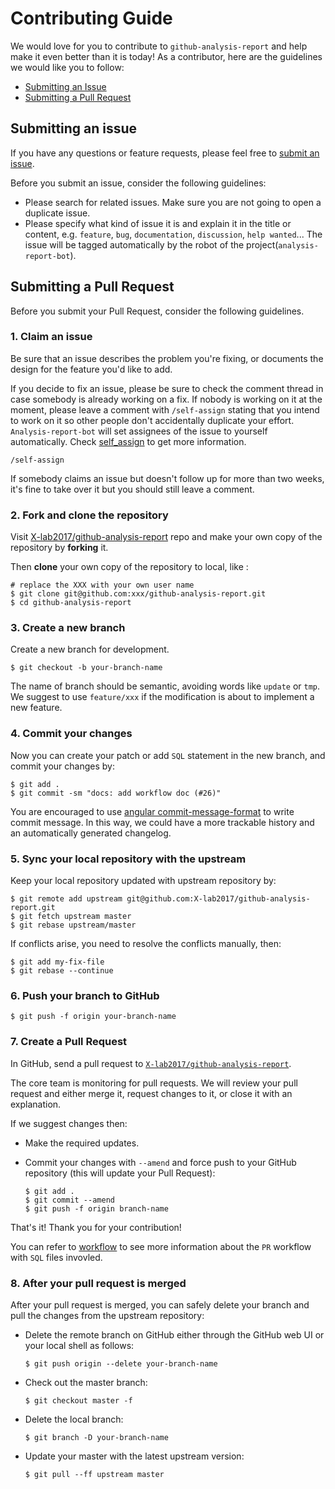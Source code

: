 # Contributing Guide
We would love for you to contribute to `github-analysis-report` and help make it even better than it is today! As a contributor, here are the guidelines we would like you to follow:

- [Submitting an Issue](#issue)
- [Submitting a Pull Request](#pr)

## <a name="issue"></a> Submitting an issue

If you have any questions or feature requests, please feel free to [submit an issue][new-issue].

Before you submit an issue, consider the following guidelines:

- Please search for related issues. Make sure you are not going to open a duplicate issue.
- Please specify what kind of issue it is and explain it in the title or content, e.g. `feature`, `bug`, `documentation`, `discussion`, `help wanted`... The issue will be tagged automatically by the robot of the project(`analysis-report-bot`).

## <a name="pr"></a> Submitting a Pull Request

Before you submit your Pull Request, consider the following guidelines.

### 1. Claim an issue

Be sure that an issue describes the problem you're fixing, or documents the design for the feature you'd like to add.

If you decide to fix an issue, please be sure to check the comment thread in case somebody is already working on a fix. If nobody is working on it at the moment, please leave a comment with `/self-assign` stating that you intend to work on it so other people don't accidentally duplicate your effort. `Analysis-report-bot` will set assignees of the issue to yourself automatically. Check [self_assign](https://www.x-lab.info/github-analysis-report/#/workflow?id=self_assign) to get more information.

```shell
/self-assign
```

If somebody claims an issue but doesn't follow up for more than two weeks, it's fine to take over it but you should still leave a comment.

### 2. Fork and clone the repository

Visit [X-lab2017/github-analysis-report][repo] repo and make your own copy of the repository by **forking** it.

Then **clone** your own copy of the repository to local, like :

```shell
# replace the XXX with your own user name
$ git clone git@github.com:xxx/github-analysis-report.git
$ cd github-analysis-report
```

### 3. Create a new branch

Create a new branch for development.

```shell
$ git checkout -b your-branch-name
```

The name of branch should be semantic, avoiding words like `update` or `tmp`. We suggest to use `feature/xxx` if the modification is about to implement a new feature.

### 4. Commit your changes

Now you can create your patch or add `SQL` statement in the new branch, and commit your changes by:

```shell
$ git add .
$ git commit -sm "docs: add workflow doc (#26)"
```

You are encouraged to use [angular commit-message-format][angular-commit-message-format] to write commit message. In this way, we could have a more trackable history and an automatically generated changelog.

### 5. Sync your local repository with the upstream

Keep your local repository updated with upstream repository by:

```shell
$ git remote add upstream git@github.com:X-lab2017/github-analysis-report.git
$ git fetch upstream master
$ git rebase upstream/master
```

If conflicts arise, you need to resolve the conflicts manually, then:

```shell
$ git add my-fix-file
$ git rebase --continue
```

### 6. Push your branch to GitHub

```shell
$ git push -f origin your-branch-name
```

### 7. Create a Pull Request

In GitHub, send a pull request to [`X-lab2017/github-analysis-report`][repo].

The core team is monitoring for pull requests. We will review your pull request and either merge it, request changes to it, or close it with an explanation.

If we suggest changes then:

-   Make the required updates.

-   Commit your changes with `--amend` and force push to your GitHub repository (this will update your Pull Request):

    ```shell
    $ git add .
    $ git commit --amend
    $ git push -f origin branch-name
    ```

That's it! Thank you for your contribution!

You can refer to [workflow](https://www.x-lab.info/github-analysis-report/#/workflow?id=appendix) to see more information about the `PR` workflow with `SQL` files invovled.

### 8. After your pull request is merged

After your pull request is merged, you can safely delete your branch and pull the changes from the upstream repository:

-   Delete the remote branch on GitHub either through the GitHub web UI or your local shell as follows:

    ```shell
    $ git push origin --delete your-branch-name
    ```

-   Check out the master branch:

    ```shell
    $ git checkout master -f
    ```

-   Delete the local branch:

    ```shell
    $ git branch -D your-branch-name
    ```

-   Update your master with the latest upstream version:

    ```shell
    $ git pull --ff upstream master
    ```

[new-issue]: https://github.com/X-lab2017/github-analysis-report/issues/new

[issue-label]: https://github.com/X-lab2017/github-analysis-report/labels

[repo]: https://github.com/X-lab2017/github-analysis-report

[angular-commit-message-format]: https://github.com/angular/angular.js/blob/master/DEVELOPERS.md#-git-commit-guidelines
